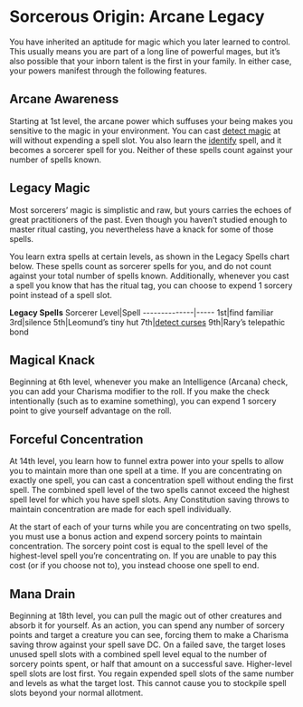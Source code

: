 # Sorcerous Origin: Arcane Legacy
You have inherited an aptitude for magic which you later learned to control. This usually means you are part of a long line of powerful mages, but it’s also possible that your inborn talent is the first in your family. In either case, your powers manifest through the following features.

## Arcane Awareness
Starting at 1st level, the arcane power which suffuses your being makes you sensitive to the magic in your environment. You can cast [detect magic]() at will without expending a spell slot. You also learn the [identify]() spell, and it becomes a sorcerer spell for you. Neither of these spells count against your number of spells known.

## Legacy Magic
Most sorcerers’ magic is simplistic and raw, but yours carries the echoes of great practitioners of the past. Even though you haven’t studied enough to master ritual casting, you nevertheless have a knack for some of those spells.

You learn extra spells at certain levels, as shown in the Legacy Spells chart below. These spells count as sorcerer spells for you, and do not count against your total number of spells known. Additionally, whenever you cast a spell you know that has the ritual tag, you can choose to expend 1 sorcery point instead of a spell slot.

**Legacy Spells**
Sorcerer Level|Spell
--------------|-----
1st|find familiar
3rd|silence
5th|Leomund’s tiny hut
7th|[detect curses](/Magic/Spells/detect-curses.md)
9th|Rary’s telepathic bond

## Magical Knack
Beginning at 6th level, whenever you make an Intelligence (Arcana) check, you can add your Charisma modifier to the roll. If you make the check intentionally (such as to examine something), you can expend 1 sorcery point to give yourself advantage on the roll.

## Forceful Concentration
At 14th level, you learn how to funnel extra power into your spells to allow you to maintain more than one spell at a time. If you are concentrating on exactly one spell, you can cast a concentration spell without ending the first spell. The combined spell level of the two spells cannot exceed the highest spell level for which you have spell slots. Any Constitution saving throws to maintain concentration are made for each spell individually.

At the start of each of your turns while you are concentrating on two spells, you must use a bonus action and expend sorcery points to maintain concentration. The sorcery point cost is equal to the spell level of the highest-level spell you’re concentrating on. If you are unable to pay this cost (or if you choose not to), you instead choose one spell to end.

## Mana Drain
Beginning at 18th level, you can pull the magic out of other creatures and absorb it for yourself. As an action, you can spend any number of sorcery points and target a creature you can see, forcing them to make a Charisma saving throw against your spell save DC. On a failed save, the target loses unused spell slots with a combined spell level equal to the number of sorcery points spent, or half that amount on a successful save. Higher-level spell slots are lost first. You regain expended spell slots of the same number and levels as what the target lost. This cannot cause you to stockpile spell slots beyond your normal allotment.
